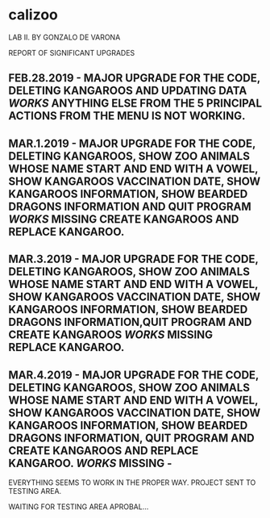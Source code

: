 # calizoo
LAB II. BY GONZALO DE VARONA

REPORT OF SIGNIFICANT UPGRADES

FEB.28.2019 - MAJOR UPGRADE FOR THE CODE, DELETING KANGAROOS AND UPDATING DATA *WORKS* 
ANYTHING ELSE FROM THE 5 PRINCIPAL ACTIONS FROM THE MENU IS NOT WORKING.
------------------------------------------------------------------------------------------------------------------------------
MAR.1.2019 - MAJOR UPGRADE FOR THE CODE, DELETING KANGAROOS, SHOW ZOO ANIMALS WHOSE NAME START AND END WITH A VOWEL, SHOW KANGAROOS VACCINATION DATE, SHOW KANGAROOS INFORMATION, SHOW BEARDED DRAGONS INFORMATION AND QUIT PROGRAM  *WORKS*
MISSING CREATE KANGAROOS AND REPLACE KANGAROO.
------------------------------------------------------------------------------------------------------------------------------
MAR.3.2019 - MAJOR UPGRADE FOR THE CODE, DELETING KANGAROOS, SHOW ZOO ANIMALS WHOSE NAME START AND END WITH A VOWEL, SHOW KANGAROOS VACCINATION DATE, SHOW KANGAROOS INFORMATION, SHOW BEARDED DRAGONS INFORMATION,QUIT PROGRAM AND CREATE KANGAROOS   *WORKS*
MISSING  REPLACE KANGAROO.
------------------------------------------------------------------------------------------------------------------------------
MAR.4.2019 - MAJOR UPGRADE FOR THE CODE, DELETING KANGAROOS, SHOW ZOO ANIMALS WHOSE NAME START AND END WITH A VOWEL, SHOW KANGAROOS VACCINATION DATE, SHOW KANGAROOS INFORMATION, SHOW BEARDED DRAGONS INFORMATION, QUIT PROGRAM AND CREATE KANGAROOS AND REPLACE KANGAROO. *WORKS*
MISSING  -
------------------------------------------------------------------------------------------------------------------------------
EVERYTHING SEEMS TO WORK IN THE PROPER WAY.
PROJECT SENT TO TESTING AREA.

WAITING FOR TESTING AREA APROBAL...

